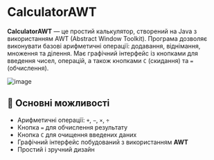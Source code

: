 # CalculatorAWT

**CalculatorAWT** — це простий калькулятор, створений на Java з використанням AWT (Abstract Window Toolkit). Програма дозволяє виконувати базові арифметичні операції: додавання, віднімання, множення та ділення. Має графічний інтерфейс із кнопками для введення чисел, операцій, а також кнопками `C` (скидання) та `=` (обчислення).

![image](https://github.com/user-attachments/assets/74a25ba6-7bda-47d1-8273-01f715cc8011)

## 🧮 Основні можливості

- Арифметичні операції: `+`, `−`, `×`, `÷`
- Кнопка `=` для обчислення результату
- Кнопка `C` для очищення введених даних
- Графічний інтерфейс побудований з використанням **AWT**
- Простий і зручний дизайн

